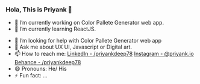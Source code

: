 ### Hola, This is Priyank 👋

- 🔭 I’m currently working on Color Pallete Generator web app.
- 🌱 I’m currently learning ReactJS.
<!-- - 👯 I’m looking to collaborate on ... -->
- 🤔 I’m looking for help with Color Pallete Generator web app
- 💬 Ask me about UX UI, Javascript or Digital art.
- 📫 How to reach me: [LinkedIn - /priyankdeep78](https://www.linkedin.com/in/priyankdeep78/)  [Instagram - @priyank.io](https://www.instagram.com/priyank.io/) [Behance - /priyankdeep78](https://www.behance.net/priyankdeep78)
- 😄 Pronouns: He/ His
- ⚡ Fun fact: ...
